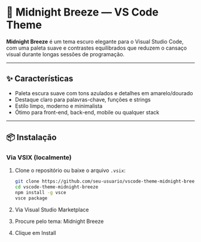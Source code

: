 # 🌙 Midnight Breeze — VS Code Theme

**Midnight Breeze** é um tema escuro elegante para o Visual Studio Code, com uma paleta suave e contrastes equilibrados que reduzem o cansaço visual durante longas sessões de programação.

---

## ✨ Características

- Paleta escura suave com tons azulados e detalhes em amarelo/dourado
- Destaque claro para palavras-chave, funções e strings
- Estilo limpo, moderno e minimalista
- Ótimo para front-end, back-end, mobile ou qualquer stack

---

## 📦 Instalação

### Via VSIX (localmente)

1. Clone o repositório ou baixe o arquivo `.vsix`:

   ```bash
   git clone https://github.com/seu-usuario/vscode-theme-midnight-breeze.git
   cd vscode-theme-midnight-breeze
   npm install -g vsce
   vsce package
   ```
2. Via Visual Studio Marketplace
3. Procure pelo tema: Midnight Breeze
4. Clique em Install
